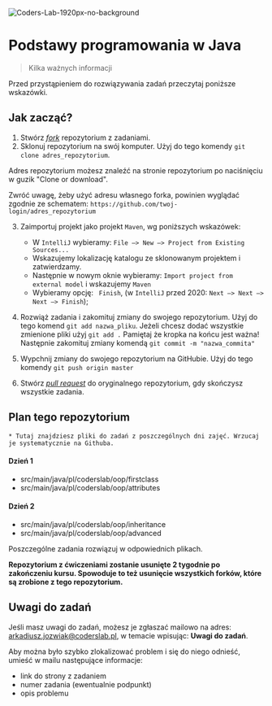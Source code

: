 ![Coders-Lab-1920px-no-background](https://user-images.githubusercontent.com/152855/73064373-5ed69780-3ea1-11ea-8a71-3d370a5e7dd8.png)

# Podstawy programowania w Java
> Kilka ważnych informacji

Przed przystąpieniem do rozwiązywania zadań przeczytaj poniższe wskazówki.

## Jak zacząć?

1. Stwórz [*fork*](https://guides.github.com/activities/forking/) repozytorium z zadaniami.
2. Sklonuj repozytorium na swój komputer. Użyj do tego komendy `git clone adres_repozytorium`.

Adres repozytorium możesz znaleźć na stronie repozytorium po naciśnięciu w guzik "Clone or download".

Zwróć uwagę, żeby użyć adresu własnego forka, powinien wyglądać zgodnie ze schematem:
`https://github.com/twoj-login/adres_repozytorium`


3. Zaimportuj projekt jako projekt `Maven`, wg poniższych wskazówek:

	* W `IntelliJ` wybieramy: `File –> New –> Project from Existing Sources...`
	* Wskazujemy lokalizację katalogu ze sklonowanym projektem i zatwierdzamy.
	* Następnie w nowym oknie wybieramy: `Import project from external model` i wskazujemy `Maven`
	* Wybieramy opcję: ` Finish`, (w `IntelliJ` przed 2020: `Next –> Next –> Next –> Finish`);

4. Rozwiąż zadania i zakomituj zmiany do swojego repozytorium. Użyj do tego komend `git add nazwa_pliku`.
Jeżeli chcesz dodać wszystkie zmienione pliki użyj `git add .` 
Pamiętaj że kropka na końcu jest ważna!
Następnie zakomituj zmiany komendą `git commit -m "nazwa_commita"`
5. Wypchnij zmiany do swojego repozytorium na GitHubie.  Użyj do tego komendy `git push origin master`
6. Stwórz [*pull request*](https://help.github.com/articles/creating-a-pull-request) do oryginalnego repozytorium, gdy skończysz wszystkie zadania.
## Plan tego repozytorium
    
    * Tutaj znajdziesz pliki do zadań z poszczególnych dni zajęć. Wrzucaj je systematycznie na Githuba.

#### Dzień 1

* src/main/java/pl/coderslab/oop/firstclass
* src/main/java/pl/coderslab/oop/attributes

#### Dzień 2

* src/main/java/pl/coderslab/oop/inheritance
* src/main/java/pl/coderslab/oop/advanced

    
Poszczególne zadania rozwiązuj w odpowiednich plikach.


**Repozytorium z ćwiczeniami zostanie usunięte 2 tygodnie po zakończeniu kursu. Spowoduje to też usunięcie wszystkich forków, które są zrobione z tego repozytorium.**

## Uwagi do zadań

Jeśli masz uwagi do zadań, możesz je zgłaszać mailowo na adres: 
 <a href="mailto:<a href='mailto:arkadiusz.jozwiak@coderslab.pl'>arkadiusz.jozwiak@coderslab.pl</a>">arkadiusz.jozwiak@coderslab.pl</a>,
 w temacie wpisując: **Uwagi do zadań**.
 
Aby można było szybko zlokalizować problem i się do niego odnieść, umieść w mailu następujące informacje:

- link do strony z zadaniem
- numer zadania (ewentualnie podpunkt)
- opis problemu
